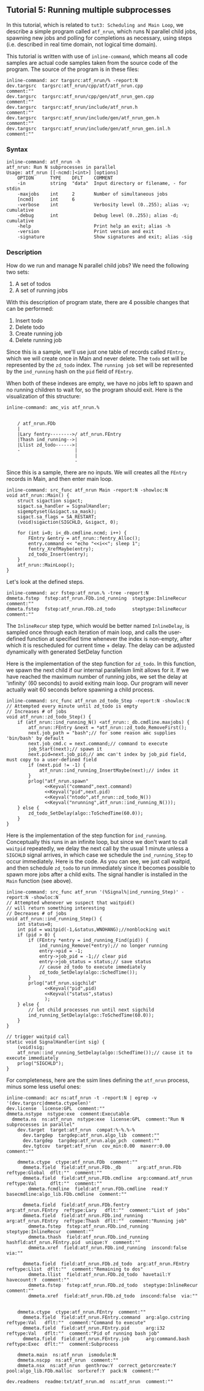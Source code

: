 ## Tutorial 5: Running multiple subprocesses

In this tutorial, which is related to `tut3: Scheduling and Main Loop`,
we describe a simple program called `atf_nrun`, which runs N parallel child jobs,
spawning new jobs and polling for completions as necessary, using steps (i.e.
described in real time domain, not logical time domain).

This tutorial is written with use of `inline-command`, which means all
code samples are actual code samples taken from the source code of the program.
The source of the program is in these files:

```
inline-command: acr targsrc:atf_nrun/% -report:N
dev.targsrc  targsrc:atf_nrun/cpp/atf/atf_nrun.cpp            comment:""
dev.targsrc  targsrc:atf_nrun/cpp/gen/atf_nrun_gen.cpp        comment:""
dev.targsrc  targsrc:atf_nrun/include/atf_nrun.h              comment:""
dev.targsrc  targsrc:atf_nrun/include/gen/atf_nrun_gen.h      comment:""
dev.targsrc  targsrc:atf_nrun/include/gen/atf_nrun_gen.inl.h  comment:""
```

### Syntax

```
inline-command: atf_nrun -h
atf_nrun: Run N subprocesses in parallel
Usage: atf_nrun [[-ncmd:]<int>] [options]
    OPTION      TYPE    DFLT    COMMENT
    -in         string  "data"  Input directory or filename, - for stdin
    -maxjobs    int     2       Number of simultaneous jobs
    [ncmd]      int     6
    -verbose    int             Verbosity level (0..255); alias -v; cumulative
    -debug      int             Debug level (0..255); alias -d; cumulative
    -help                       Print help an exit; alias -h
    -version                    Print version and exit
    -signature                  Show signatures and exit; alias -sig

```

### Description

How do we run and manage N parallel child jobs?
We need the following two sets:
1. A set of todos
2. A set of running jobs

With this description of program state, there are 4 possible changes that can be performed:
1. Insert todo
2. Delete todo
3. Create running job
4. Delete running job

Since this is a sample, we'll use just one table of records called `FEntry`,
which we will create once in Main and never delete.
The `todo` set will be represented by the `zd_todo` index.
The `running job` set will be represented by the `ind_running` hash on the `pid` field of `FEntry`.

When both of these indexes are empty, we have no jobs left to spawn and no
running children to wait for, so the program should exit.
Here is the visualization of this structure:

```
inline-command: amc_vis atf_nrun.%
                                          
                                          
    / atf_nrun.FDb                        
    |                                     
    |Lary fentry-------->/ atf_nrun.FEntry
    |Thash ind_running-->|                
    |Llist zd_todo------>|                
    -                    |                
                         |                
                         -                
```

Since this is a sample, there are no inputs. We will creates all the `FEntry` records
in Main, and then enter main loop.

```
inline-command: src_func atf_nrun Main -report:N -showloc:N 
void atf_nrun::Main() {
    struct sigaction sigact;
    sigact.sa_handler = SignalHandler;
    sigemptyset(&sigact.sa_mask);
    sigact.sa_flags = SA_RESTART;
    (void)sigaction(SIGCHLD, &sigact, 0);

    for (int i=0; i<_db.cmdline.ncmd; i++) {
        FEntry &entry = atf_nrun::fentry_Alloc();
        entry.command << "echo "<<i<<"; sleep 1";
        fentry_XrefMaybe(entry);
        zd_todo_Insert(entry);
    }
    atf_nrun::MainLoop();
}

```

Let's look at the defined steps.
```
inline-command: acr fstep:atf_nrun.% -tree -report:N
dmmeta.fstep  fstep:atf_nrun.FDb.ind_running  steptype:InlineRecur  comment:""
dmmeta.fstep  fstep:atf_nrun.FDb.zd_todo      steptype:InlineRecur  comment:""
```

The `InlineRecur` step type, which would be better named `InlineDelay`, is sampled once
through each iteration of main loop, and calls the user-defined function at specified time
whenever the index is non-empty, after which it is rescheduled for current time + delay.
The delay can be adjusted dynamically with generated SetDelay function

Here is the implementation of the step function for `zd_todo`.
In this function, we spawn the next child if our internal parallelism limit allows
for it. If we have reached the maximum number of running jobs, we set the delay at 'infinity'
(60 seconds) to avoid exiting main loop. Our program will never actually wait 60 seconds before
spawning a child process.

```
inline-command: src_func atf_nrun zd_todo_Step -report:N -showloc:N 
// Attempted every minute until zd_todo is empty
// Increases # of jobs
void atf_nrun::zd_todo_Step() {
    if (atf_nrun::ind_running_N() <atf_nrun::_db.cmdline.maxjobs) {
        atf_nrun::FEntry &next = *atf_nrun::zd_todo_RemoveFirst();
        next.job_path = "bash";// for some reason amc supplies 'bin/bash' by default
        next.job_cmd.c = next.command;// command to execute
        job_Start(next);// spawn it
        next.pid=next.job_pid;// amc can't index by job_pid field, must copy to a user-defined field
        if (next.pid != -1) {
            atf_nrun::ind_running_InsertMaybe(next);// index it
        }
        prlog("atf_nrun.spawn"
              <<Keyval("command",next.command)
              <<Keyval("pid",next.pid)
              <<Keyval("ntodo",atf_nrun::zd_todo_N())
              <<Keyval("nrunning",atf_nrun::ind_running_N()));
    } else {
        zd_todo_SetDelay(algo::ToSchedTime(60.0));
    }
}

```

Here is the implementation of the step function for `ind_running`. Conceptually
this runs in an infinite loop, but since we don't want to call `waitpid` repeatedly,
we delay the next call by the usual 1 minute unless a `SIGCHLD` signal arrives, in which
case we schedule the `ind_running_Step` to occur immediately.
Here is the code. As you can see, we just call waitpid, and then schedule `zd_todo`
to run immediately since it becomes possible to spawn more jobs after a child exits.
The signal handler is installed in the `Main` function (see above).

```
inline-command: src_func atf_nrun '(%Signal%|ind_running_Step)' -report:N -showloc:N 
// Attempted whenever we suspect that waitpid()
// will return something interesting
// Decreases # of jobs
void atf_nrun::ind_running_Step() {
    int status=0;
    int pid = waitpid(-1,&status,WNOHANG);//nonblocking wait
    if (pid > 0) {
        if (FEntry *entry = ind_running_Find(pid)) {
            ind_running_Remove(*entry);// no longer running
            entry->pid = -1;
            entry->job_pid = -1;// clear pid
            entry->job_status = status;// save status
            // cause zd_todo to execute immediately
            zd_todo_SetDelay(algo::SchedTime());
        }
        prlog("atf_nrun.sigchild"
              <<Keyval("pid",pid)
              <<Keyval("status",status)
              );
    } else {
        // let child processes run until next sigchild
        ind_running_SetDelay(algo::ToSchedTime(60.0));
    }
}

// trigger waitpid call
static void SignalHandler(int sig) {
    (void)sig;
    atf_nrun::ind_running_SetDelay(algo::SchedTime());// cause it to execute immediately
    prlog("SIGCHLD");
}

```

For completeness, here are the ssim lines defining the `atf_nrun` process, minus
some less useful ones:

```
inline-command: acr ns:atf_nrun -t -report:N | egrep -v '(dev.targsrc|dmmeta.ctypelen)'
dev.license  license:GPL  comment:""
dmmeta.nstype  nstype:exe  comment:Executable
  dmmeta.ns  ns:atf_nrun  nstype:exe  license:GPL  comment:"Run N subprocesses in parallel"
    dev.target  target:atf_nrun  compat:%-%.%-%
      dev.targdep  targdep:atf_nrun.algo_lib  comment:""
      dev.targdep  targdep:atf_nrun.algo_pch  comment:""
      dev.tgtcov  target:atf_nrun  cov_min:0.00  maxerr:0.00  comment:""

    dmmeta.ctype  ctype:atf_nrun.FDb  comment:""
      dmmeta.field  field:atf_nrun.FDb._db      arg:atf_nrun.FDb      reftype:Global  dflt:""  comment:""
      dmmeta.field  field:atf_nrun.FDb.cmdline  arg:command.atf_nrun  reftype:Val     dflt:""  comment:""
        dmmeta.fcmdline  field:atf_nrun.FDb.cmdline  read:Y  basecmdline:algo_lib.FDb.cmdline  comment:""

      dmmeta.field  field:atf_nrun.FDb.fentry       arg:atf_nrun.FEntry  reftype:Lary   dflt:""  comment:"List of jobs"
      dmmeta.field  field:atf_nrun.FDb.ind_running  arg:atf_nrun.FEntry  reftype:Thash  dflt:""  comment:"Running job"
        dmmeta.fstep  fstep:atf_nrun.FDb.ind_running  steptype:InlineRecur  comment:""
        dmmeta.thash  field:atf_nrun.FDb.ind_running  hashfld:atf_nrun.FEntry.pid  unique:Y  comment:""
        dmmeta.xref  field:atf_nrun.FDb.ind_running  inscond:false  via:""

      dmmeta.field  field:atf_nrun.FDb.zd_todo  arg:atf_nrun.FEntry  reftype:Llist  dflt:""  comment:"Remaining to dos"
        dmmeta.llist  field:atf_nrun.FDb.zd_todo  havetail:Y  havecount:Y  comment:""
        dmmeta.fstep  fstep:atf_nrun.FDb.zd_todo  steptype:InlineRecur  comment:""
        dmmeta.xref  field:atf_nrun.FDb.zd_todo  inscond:false  via:""


    dmmeta.ctype  ctype:atf_nrun.FEntry  comment:""
      dmmeta.field  field:atf_nrun.FEntry.command  arg:algo.cstring  reftype:Val   dflt:""  comment:"Command to execute"
      dmmeta.field  field:atf_nrun.FEntry.pid      arg:i32           reftype:Val   dflt:""  comment:"Pid of running bash job"
      dmmeta.field  field:atf_nrun.FEntry.job      arg:command.bash  reftype:Exec  dflt:""  comment:Subprocess

    dmmeta.main  ns:atf_nrun  ismodule:N
    dmmeta.nscpp  ns:atf_nrun  comment:""
    dmmeta.nsx  ns:atf_nrun  genthrow:Y  correct_getorcreate:Y  pool:algo_lib.FDb.malloc  sortxref:Y  pack:N  comment:""

dev.readmens  readme:txt/atf_nrun.md  ns:atf_nrun  comment:""
```

